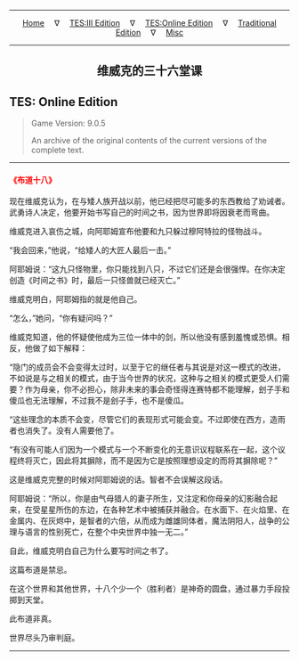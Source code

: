 
---

<!-- Jekyll Page Links -->

<center>
<a href="../../../../index.html">Home</a>
&emsp;&nabla;&emsp;
<a href="../../../index-tes3.html">TES:III Edition</a>
&emsp;&nabla;&emsp;
<a href="../../../index-teso.html">TES:Online Edition</a>
&emsp;&nabla;&emsp;
<a href="../../../index-traditional.html">Traditional Edition</a>
&emsp;&nabla;&emsp;
<a href="../../../index-misc.html">Misc</a>
</center>

<!-- Markdown Body Below: -->

---

<center>
<h2><span style="font-family:Georgia">维威克的三十六堂课</span></h2>
</center>

## TES: Online Edition

> Game Version: 9.0.5
>
> An archive of the original contents of the current versions of the complete text.

---

#### <span style="color:red">《布道十八》</span>

现在维威克认为，在与矮人族开战以前，他已经把尽可能多的东西教给了劝诫者。武勇诗人决定，他要开始书写自己的时间之书，因为世界即将因衰老而弯曲。

维威克进入哀伤之城，向阿耶姆宣布他要和九只躲过穆阿特拉的怪物战斗。

“我会回来，”他说，“给矮人的大匠人最后一击。”

阿耶姆说：“这九只怪物里，你只能找到八只，不过它们还是会很强悍。在你决定创造《时间之书》时，最后一只怪兽就已经灭亡。”

维威克明白，阿耶姆指的就是他自己。

“怎么，”她问，“你有疑问吗？”

维威克知道，他的怀疑使他成为三位一体中的剑，所以他没有感到羞愧或恐惧。相反，他做了如下解释：

“隐门的成员会不会变得太过时，以至于它的继任者与其说是对这一模式的改进，不如说是与之相关的模式，由于当今世界的状况，这种与之相关的模式更受人们需要？作为母亲，你不必担心，除非未来的事会奇怪得连赛特都不能理解，刽子手和傻瓜也无法理解，不过我不是刽子手，也不是傻瓜。

“这些理念的本质不会变，尽管它们的表现形式可能会变。不过即使在西方，造雨者也消失了。没有人需要他了。

“有没有可能人们因为一个模式与一个不断变化的无意识议程联系在一起，这个议程终将灭亡，因此将其摒除，而不是因为它是按照理想设定的而将其摒除呢？”

这是维威克完整的时候对阿耶姆说的话。智者不会误解这段话。

阿耶姆说：“所以，你是由气母猎人的妻子所生，又注定和你母亲的幻影融合起来，在受星星所伤的东边，在各种艺术中被捕获并融合。在水面下、在火焰里、在金属内、在灰烬中，是智者的六倍，从而成为雌雄同体者，魔法阴阳人，战争的公理与语言的性别死亡，在整个中央世界中独一无二。”

自此，维威克明白自己为什么要写时间之书了。

这篇布道是禁忌。

在这个世界和其他世界，十八个少一个（胜利者）是神奇的圆盘，通过暴力手段投掷到天堂。

此布道非真。

世界尽头乃审判庭。

---
